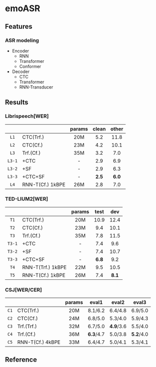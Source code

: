 # emoASR

## Features

### ASR modeling

* Encoder
    * RNN
    * Transformer
    * Conformer
* Decoder
    * CTC
    * Transformer
    * RNN-Transducer

## Results

### Librispeech[WER]

| |  | params | clean | other |
|:---:|:---|:---:|:---:|:---:|
| `L1` | CTC(Trf.) | 20M | 5.2 | 11.8 |
| `L2` | CTC(Cf.) | 23M | 4.2 | 10.1 |
| `L3` | Trf.(Cf.) | 35M | 3.2 | 7.0 |
| `L3-1` | +CTC | - | 2.9 | 6.9 |
| `L3-2` | +SF | - | 2.9 | 6.3 |
| `L3-3` | +CTC+SF | - | **2.5** | **6.0** |
| `L4` | RNN-T(Cf.) 1kBPE | 26M | 2.8 | 7.0 |

### TED-LIUM2[WER]

|  |  | params | test | dev |
|:---:|:---|:---:|:---:|:---:|
| `T1` | CTC(Trf.) | 20M | 10.9 | 12.4 |
| `T2` | CTC(Cf.) | 23M | 9.4 | 10.1 |
| `T3` | Trf.(Cf.) | 35M | 7.8 | 11.5 |
| `T3-1` | +CTC | - | 7.4 | 9.6 |
| `T3-2` | +SF | - | 7.4 | 10.7 |
| `T3-3` | +CTC+SF | - | **6.8** | 9.2 |
| `T4` | RNN-T(Trf.) 1kBPE | 22M | 9.5 | 10.5 |
| `T5` | RNN-T(Cf.) 1kBPE | 26M | 7.4 | **8.1** |

### CSJ[WER/CER]

|  |  | params | eval1 | eval2 | eval3 |
|:---:|:---|:---:|:---:|:---:|:---:|
| `C1` | CTC(Trf.) | 20M | 8.1/6.2 | 6.4/4.8 | 6.9/5.0 |
| `C2` | CTC(Cf.) | 24M | 6.8/5.0 | 5.3/4.0 | 5.9/4.3 |
| `C3` | Trf.(Trf.) | 32M | 6.7/5.0 | **4.9**/3.6 | 5.5/4.0 |
| `C4` | Trf.(Cf.) | 36M | **6.3**/4.7 | 5.0/3.8 | **5.2**/4.0 |
| `C5` | RNN-T(Cf.) 4kBPE | 33M | 6.4/4.7 | 5.0/4.1 | 5.3/4.1 |

## Reference

